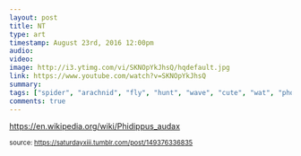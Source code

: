 ```yaml
---
layout: post
title: NT
type: art
timestamp: August 23rd, 2016 12:00pm
audio: 
video: 
image: http://i3.ytimg.com/vi/SKNOpYkJhsQ/hqdefault.jpg
link: https://www.youtube.com/watch?v=SKNOpYkJhsQ
summary: 
tags: ["spider", "arachnid", "fly", "hunt", "wave", "cute", "wat", "photography", "art"]
comments: true
---
```

    
<a href="https://en.wikipedia.org/wiki/Phidippus_audax" target="_blank">https://en.wikipedia.org/wiki/Phidippus_audax</a><br/>
 
  
<small>source: https://saturdayxiii.tumblr.com/post/149376336835</small>
